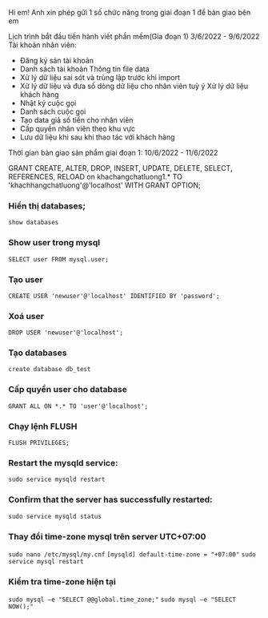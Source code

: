 
Hi em!
Anh xin phép gửi 1 số chức năng trong giai đoạn 1 để bàn giao bên em 

Lịch trình bắt đầu tiến hành viết phần mềm(Gia đoạn 1) 3/6/2022 - 9/6/2022
Tài khoản nhân viên:
- Đăng ký sản tài khoản
- Danh sách tài khoản
Thông tin file data
- Xử lý dữ liệu sai sót và trùng lập trước khi import
- Xử lý dữ liệu và đưa số dòng dữ liệu cho nhân viên tuỳ ý
Xử lý dữ liệu khách hàng
- Nhật ký cuộc gọi
- Danh sách cuộc gọi
- Tạo data giả số tiền cho  nhân viên
- Cấp quyền nhân viên theo khu vực
- Lưu dữ liệu khi sau khi thao tác với khách hàng

Thời gian bàn giao sản phẩm giai đoạn 1: 10/6/2022 - 11/6/2022

GRANT CREATE, ALTER, DROP, INSERT, UPDATE, DELETE, SELECT, REFERENCES, RELOAD on khachangchatluong1.* TO 'khachhangchatluong'@'localhost' WITH GRANT OPTION;

### Hiển thị databases;
`show databases`

### Show user trong mysql
`SELECT user FROM mysql.user;`

### Tạo user
`CREATE USER 'newuser'@'localhost' IDENTIFIED BY 'password';`
### Xoá user
`DROP USER 'newuser'@'localhost';`

### Tạo databases
`create database db_test`

### Cấp quyền user cho database
`GRANT ALL ON *.* TO 'user'@'localhost';`

### Chạy lệnh FLUSH 
`FLUSH PRIVILEGES;`

### Restart the mysqld service:
`sudo service mysqld restart`

### Confirm that the server has successfully restarted:
`sudo service mysqld status`

### Thay đổi time-zone mysql trên server UTC+07:00
`sudo nano /etc/mysql/my.cnf`
`[mysqld]
default-time-zone = "+07:00"`
`sudo service mysql restart`

### Kiểm tra time-zone hiện tại
`sudo mysql –e "SELECT @@global.time_zone;"`
`sudo mysql –e "SELECT NOW();"`